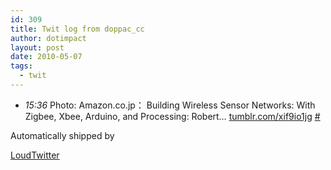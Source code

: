 ```yaml
---
id: 309
title: Twit log from doppac_cc
author: dotimpact
layout: post
date: 2010-05-07
tags:
  - twit
---
```

<ul class="loudtwitter">
  <li>
    <em>15:36</em> Photo: Amazon.co.jp： Building Wireless Sensor Networks: With Zigbee, Xbee, Arduino, and Processing: Robert&#8230; <a href="http://tumblr.com/xif9io1jg">tumblr.com/xif9io1jg</a> <a href="http://twitter.com/doppac_cc/statuses/13472933459">#</a>
  </li>
</ul>Automatically shipped by 

[LoudTwitter][1]

 [1]: http://www.loudtwitter.com
